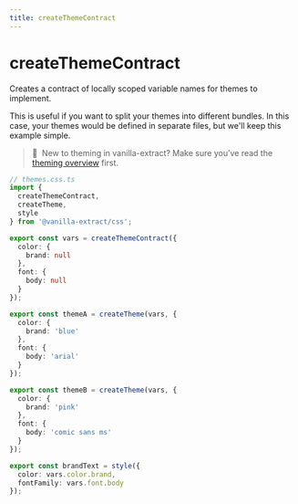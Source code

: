 ```yaml
---
title: createThemeContract
---
```


# createThemeContract

Creates a contract of locally scoped variable names for themes to implement.

This is useful if you want to split your themes into different bundles. In this case, your themes would be defined in separate files, but we'll keep this example simple.

> 🎨&nbsp;&nbsp;New to theming in vanilla-extract? Make sure you’ve read the [theming overview](/documentation/theming) first.

```ts compiled
// themes.css.ts
import {
  createThemeContract,
  createTheme,
  style
} from '@vanilla-extract/css';

export const vars = createThemeContract({
  color: {
    brand: null
  },
  font: {
    body: null
  }
});

export const themeA = createTheme(vars, {
  color: {
    brand: 'blue'
  },
  font: {
    body: 'arial'
  }
});

export const themeB = createTheme(vars, {
  color: {
    brand: 'pink'
  },
  font: {
    body: 'comic sans ms'
  }
});

export const brandText = style({
  color: vars.color.brand,
  fontFamily: vars.font.body
});
```
